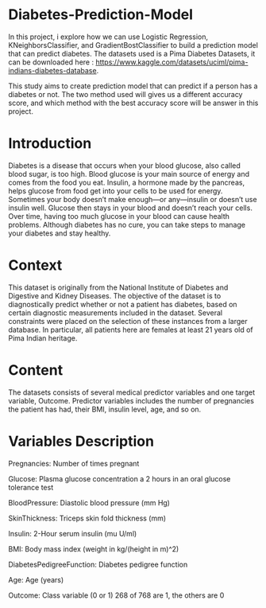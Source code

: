 # Diabetes-Prediction-Model
In this project, i explore how we can use Logistic Regression, KNeighborsClassifier, and GradientBostClassifier to build a prediction model that can predict diabetes. The datasets used is a Pima Diabetes Datasets, it can be downloaded here : https://www.kaggle.com/datasets/uciml/pima-indians-diabetes-database.

This study aims to create prediction model that can predict if a person has a diabetes or not. The two method used will gives us a different accuracy score, and which method with the best accuracy score will be answer in this project.

# Introduction
Diabetes is a disease that occurs when your blood glucose, also called blood sugar, is too high. Blood glucose is your main source of energy and comes from the food you eat. Insulin, a hormone made by the pancreas, helps glucose from food get into your cells to be used for energy. Sometimes your body doesn’t make enough—or any—insulin or doesn’t use insulin well. Glucose then stays in your blood and doesn’t reach your cells.
Over time, having too much glucose in your blood can cause health problems. Although diabetes has no cure, you can take steps to manage your diabetes and stay healthy.

# Context
This dataset is originally from the National Institute of Diabetes and Digestive and Kidney Diseases. The objective of the dataset is to diagnostically predict whether or not a patient has diabetes, based on certain diagnostic measurements included in the dataset. Several constraints were placed on the selection of these instances from a larger database. In particular, all patients here are females at least 21 years old of Pima Indian heritage.

# Content
The datasets consists of several medical predictor variables and one target variable, Outcome. Predictor variables includes the number of pregnancies the patient has had, their BMI, insulin level, age, and so on.

# Variables Description
Pregnancies: Number of times pregnant

Glucose: Plasma glucose concentration a 2 hours in an oral glucose tolerance test

BloodPressure: Diastolic blood pressure (mm Hg)

SkinThickness: Triceps skin fold thickness (mm)

Insulin: 2-Hour serum insulin (mu U/ml)

BMI: Body mass index (weight in kg/(height in m)^2)

DiabetesPedigreeFunction: Diabetes pedigree function

Age: Age (years)

Outcome: Class variable (0 or 1) 268 of 768 are 1, the others are 0

